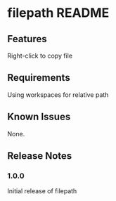 # filepath README

## Features

Right-click to copy file

## Requirements

Using workspaces for relative path

## Known Issues

None.

## Release Notes

### 1.0.0

Initial release of filepath

